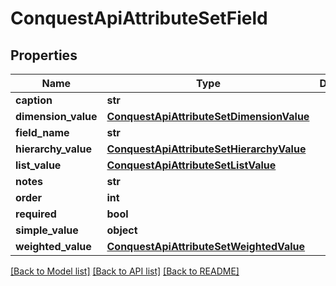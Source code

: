 # ConquestApiAttributeSetField

## Properties
Name | Type | Description | Notes
------------ | ------------- | ------------- | -------------
**caption** | **str** |  | [optional] 
**dimension_value** | [**ConquestApiAttributeSetDimensionValue**](ConquestApiAttributeSetDimensionValue.md) |  | [optional] 
**field_name** | **str** |  | [optional] 
**hierarchy_value** | [**ConquestApiAttributeSetHierarchyValue**](ConquestApiAttributeSetHierarchyValue.md) |  | [optional] 
**list_value** | [**ConquestApiAttributeSetListValue**](ConquestApiAttributeSetListValue.md) |  | [optional] 
**notes** | **str** |  | [optional] 
**order** | **int** |  | [optional] 
**required** | **bool** |  | [optional] 
**simple_value** | **object** |  | [optional] 
**weighted_value** | [**ConquestApiAttributeSetWeightedValue**](ConquestApiAttributeSetWeightedValue.md) |  | [optional] 

[[Back to Model list]](../README.md#documentation-for-models) [[Back to API list]](../README.md#documentation-for-api-endpoints) [[Back to README]](../README.md)


